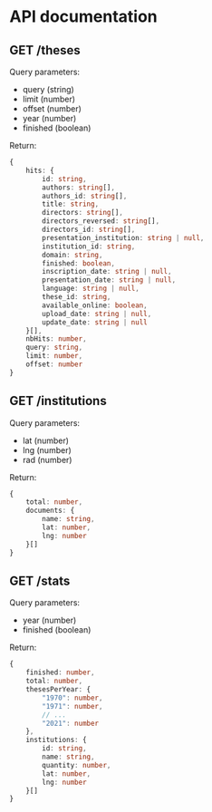 # API documentation

## GET /theses

Query parameters:
- query (string)
- limit (number)
- offset (number)
- year (number)
- finished (boolean)

Return:

```ts
{
    hits: {
        id: string,
        authors: string[],
        authors_id: string[],
        title: string,
        directors: string[],
        directors_reversed: string[],
        directors_id: string[],
        presentation_institution: string | null,
        institution_id: string,
        domain: string,
        finished: boolean,
        inscription_date: string | null,
        presentation_date: string | null,
        language: string | null,
        these_id: string,
        available_online: boolean,
        upload_date: string | null,
        update_date: string | null
    }[],
    nbHits: number,
    query: string,
    limit: number,
    offset: number
}
```

## GET /institutions

Query parameters:
- lat (number)
- lng (number)
- rad (number)

Return:

```ts
{
    total: number,
    documents: {
        name: string,
        lat: number,
        lng: number
    }[]
}
```

## GET /stats

Query parameters:
- year (number)
- finished (boolean)

Return:

```ts
{
    finished: number,
    total: number,
    thesesPerYear: {
        "1970": number,
        "1971": number,
        // ...
        "2021": number
    },
    institutions: {
        id: string,
        name: string,
        quantity: number,
        lat: number,
        lng: number
    }[]
}
```
